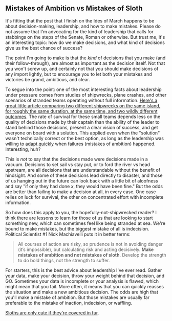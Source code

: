 ## Mistakes of Ambition vs Mistakes of Sloth

It's fitting that the post that I finish on the Ides of March happens to be about decision-making,
leadership, and how to make mistakes. Please do not assume that I'm advocating for the kind of leadership
that calls for stabbings on the steps of the Senate, Roman or otherwise.
But trust me, it's an interesting topic: how do we make decisions, and what kind of decisions give us the best chance of success?

The point I'm going to make is that the *kind* of decisions that you make (and their follow-through),
are almost as important as the decision itself. Not that you won't screw up,
and certainly not that you should make decisions of any import lightly,
but to encourage you to let both your mistakes and victories be grand, ambitious, and clear.

To segue into the point: one of the most interesting facts about leadership under pressure
comes from studies of shipwrecks, plane crashes, and other scenarios of stranded teams
operating without full information. [Here's a great little article comparing
two different shipwrecks on the same island, for roughly the same duration,
at the same time, and two wildly different outcomes](http://wildernessinnovation.com/2012/01/12/leadership-is-essential-for-group-survival/).
The rate of survival for these small teams depends less
on the quality of decisions made by their captain than the ability of the leader to stand behind those decisions,
present a clear vision of success, and get everyone on board with a solution.
This applied even when the "solution" wasn't technically correct or the best option,
as long as the leadership was willing to [adapt quickly](http://alexpear.com/blog//2015/01/29/specialization-is-for-insects/)
when failures (mistakes of ambition) happened. Interesting, huh?

This is *not* to say that the decisions made were decisions made in a vacuum.
Decisions to set sail vs stay put, or to ford the river vs head upstream,
are all decisions that are understandable without the benefit of hindsight.
And some of these decisions lead directly to disaster,
and those of us hanging out in the future can look back with a little bit of aloofness and say
"if only they had done *x*, they would have been fine."
But the odds are better than failing to make a decision at all, in every case.
One case relies on luck for survival, the other on concentrated effort with incomplete information.

So how does this apply to you, the hopefully-not-shipwrecked reader?
I think there are lessons to learn for those of us that are looking to start something new,
which can sometimes feel like being stranded at sea. We're bound to make mistakes,
but the biggest mistake of all is indecision.
Political Scientist #1 Nick Machiavelli puts it in better terms:

>All courses of action are risky, so prudence is not in avoiding danger (it’s impossible),
>but calculating risk and acting decisively.
>**Make mistakes of ambition and not mistakes of sloth**.
>Develop the strength to do bold things, not the strength to suffer.

For starters, this is the best advice about leadership I've ever read.
Gather your data, make your decision, throw your weight behind that decision, and GO.
Sometimes your data is incomplete or your analysis is flawed, which might mean that you fail.
More often, it means that you can quickly reasses the situation and make a new ambitious decision.
The odds are high that you'll make a mistake of ambition.
But those mistakes are usually far preferable to the mistake of inaction, indecision, or waffling.

[Sloths are only cute if they're covered in fur](http://i.imgur.com/zMaMjfz.gifv).
